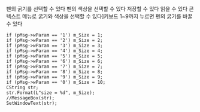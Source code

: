 펜의 굵기를 선택할 수 있다
펜의 색상을 선택할 수 있다
저장할 수 있다
읽을 수 있다
콘텍스트 메뉴로 굵기와 색상을 선택할 수 있다]키보드 1~9까지 누르면 펜의 굵기를 바꿀 수 있다



	if (pMsg->wParam == '1') m_Size = 1;
	if (pMsg->wParam == '2') m_Size = 2;
	if (pMsg->wParam == '3') m_Size = 3;
	if (pMsg->wParam == '4') m_Size = 4;
	if (pMsg->wParam == '5') m_Size = 5;
	if (pMsg->wParam == '6') m_Size = 6;
	if (pMsg->wParam == '7') m_Size = 7;
	if (pMsg->wParam == '8') m_Size = 8;
	if (pMsg->wParam == '9') m_Size = 9;
	if (pMsg->wParam == '0') m_Size = 10;
	CString str;
	str.Format(L"size = %d", m_Size);
	//MessageBox(str);
	SetWindowText(str);
